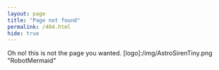 ```yaml
---
layout: page
title: "Page not found"
permalink: /404.html
hide: true
---
```

Oh no! this is not the page you wanted.
[logo]:/img/AstroSirenTiny.png "RobotMermaid"
